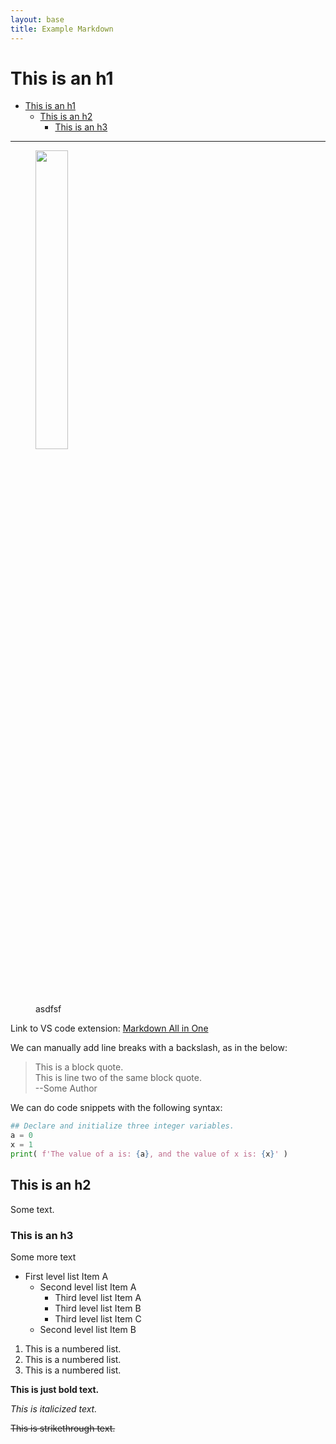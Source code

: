 ```yaml
---
layout: base
title: Example Markdown
---
```

<!-- This is called the "yaml frontmatter". Nothing can go before it. -->

# This is an h1

- [This is an h1](#this-is-an-h1)
  - [This is an h2](#this-is-an-h2)
    - [This is an h3](#this-is-an-h3)

___

<!-- 
    Use img HTML tag instead of markdown. Markdown isn't flexible enough - need to be able to resize images quickly.
    Not sure why the transform is leaving original size bounding box, but can probably fix with CSS. 
-->

<!-- The wrapper span is needed to allow the image to be resized... who knows why. -->
<figure>
    <span>
        <img src="https://img.freepik.com/premium-vector/vector-illustration-hand-drawn-realistic-sketch-pangolin-isolated-white-background_231873-577.jpg" style="width: 35%">
    </span>
    <figcaption>asdfsf</figcaption>
</figure>

Link to VS code extension: [Markdown All in One](https://github.com/yzhang-gh/vscode-markdown)

We can manually add line breaks with a backslash, as in the below:

> This is a block quote. \
This is line two of the same block quote. \
--Some Author

We can do code snippets with the following syntax:

```python
## Declare and initialize three integer variables.
a = 0
x = 1
print( f'The value of a is: {a}, and the value of x is: {x}' )
```

## This is an h2

Some text.

### This is an h3

Some more text

* First level list Item A
    * Second level list Item A
        * Third level list Item A
        * Third level list Item B
        * Third level list Item C
    * Second level list Item B

1. This is a numbered list.
1. This is a numbered list.
1. This is a numbered list.


**This is just bold text.**

_This is italicized text._

~~This is strikethrough text.~~
